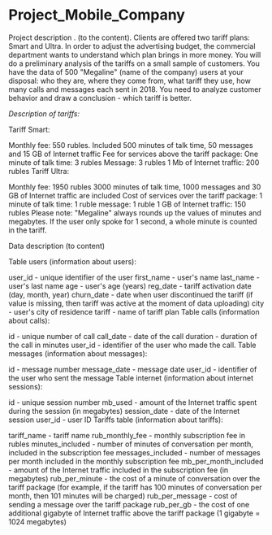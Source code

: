 # Project_Mobile_Company

Project description
.
(to the content). Clients are offered two tariff plans: Smart and Ultra. In order to adjust the advertising budget, the commercial department wants to understand which plan brings in more money. You will do a preliminary analysis of the tariffs on a small sample of customers. You have the data of 500 "Megaline" (name of the company) users at your disposal: who they are, where they come from, what tariff they use, how many calls and messages each sent in 2018. You need to analyze customer behavior and draw a conclusion - which tariff is better.

*Description of tariffs:*

Tariff Smart:

Monthly fee: 550 rubles.
Included 500 minutes of talk time, 50 messages and 15 GB of Internet traffic
Fee for services above the tariff package: One minute of talk time: 3 rubles
Message: 3 rubles
1 Mb of Internet traffic: 200 rubles
Tariff Ultra:

Monthly fee: 1950 rubles
3000 minutes of talk time, 1000 messages and 30 GB of Internet traffic are included
Cost of services over the tariff package: 1 minute of talk time: 1 ruble
message: 1 ruble
1 GB of Internet traffic: 150 rubles
Please note: "Megaline" always rounds up the values of minutes and megabytes. If the user only spoke for 1 second, a whole minute is counted in the tariff.

Data description (to content)

Table users (information about users):

user_id - unique identifier of the user
first_name - user's name
last_name - user's last name
age - user's age (years)
reg_date - tariff activation date (day, month, year)
churn_date - date when user discontinued the tariff (if value is missing, then tariff was active at the moment of data uploading)
city - user's city of residence
tariff - name of tariff plan
Table calls (information about calls):

id - unique number of call
call_date - date of the call
duration - duration of the call in minutes
user_id - identifier of the user who made the call.
Table messages (information about messages):

id - message number
message_date - message date
user_id - identifier of the user who sent the message
Table internet (information about internet sessions):

id - unique session number
mb_used - amount of the Internet traffic spent during the session (in megabytes)
session_date - date of the Internet session
user_id - user ID
Tariffs table (information about tariffs):

tariff_name - tariff name
rub_monthly_fee - monthly subscription fee in rubles
minutes_included - number of minutes of conversation per month, included in the subscription fee
messages_included - number of messages per month included in the monthly subscription fee
mb_per_month_included - amount of the Internet traffic included in the subscription fee (in megabytes)
rub_per_minute - the cost of a minute of conversation over the tariff package (for example, if the tariff has 100 minutes
of conversation per month, then 101 minutes will be charged)
rub_per_message - cost of sending a message over the tariff package
rub_per_gb - the cost of one additional gigabyte of Internet traffic above the tariff package (1 gigabyte = 1024 megabytes)

